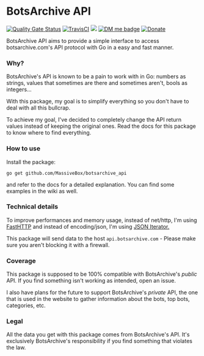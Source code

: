 # BotsArchive API

[![Quality Gate Status](https://sonarcloud.io/api/project_badges/measure?project=MassiveBox_botsarchive_api&metric=alert_status)](https://sonarcloud.io/dashboard?id=MassiveBox_WaTgLink_Bot) [![TravisCI](https://travis-ci.com/MassiveBox/botsarchive_api.svg?branch=master)](https://travis-ci.com/github/MassiveBox/WaTgLink_Bot/builds/) [<img class="badge" tag="github.com/MassiveBox/botsarchive_api" src="https://goreportcard.com/badge/github.com/MassiveBox/botsarchive_api">](https://goreportcard.com/report/github.com/MassiveBox/botsarchive_api) [![DM me badge](https://img.shields.io/badge/contact-@MassiveBox-blue?logo=telegram)](https://t.me/MassiveBox) [![Donate](https://img.shields.io/badge/support-the%20project-yellow?logo=symantec)](https://massivebox.eu.org/?page=4)

BotsArchive API aims to provide a simple interface to access botsarchive.com's API protocol with Go in a easy and fast manner.  

### Why?

BotsArchive's API is known to be a pain to work with in Go: numbers as strings, values that sometimes are there and sometimes aren't, bools as integers...  

With this package, my goal is to simplify everything so you don't have to deal with all this bullcrap.  

To achieve my goal, I've decided to completely change the API return values instead of keeping the original ones. Read the docs for this package to know where to find everything.

### How to use

Install the package:

```
go get github.com/MassiveBox/botsarchive_api
```

and refer to the docs for a detailed explanation. You can find some examples in the wiki as well.

### Technical details

To improve performances and memory usage, instead of net/http, I'm using [FastHTTP](https://github.com/valyala/fasthttp) and instead of encoding/json, I'm using [JSON Iterator.](https://github.com/json-iterator/go)

This package will send data to the host `api.botsarchive.com` - Please make sure you aren't blocking it with a firewall.

### Coverage

This package is supposed to be 100% compatible with BotsArchive's *public* API. If you find something isn't working as intended, open an issue.

I also have plans for the future to support BotsArchive's *private* API, the one that is used in the website to gather information about the bots, top bots, categories, etc.

### Legal

All the data you get with this package comes from BotsArchive's API. It's exclusively BotsArchive's responsibility if you find something that violates the law.